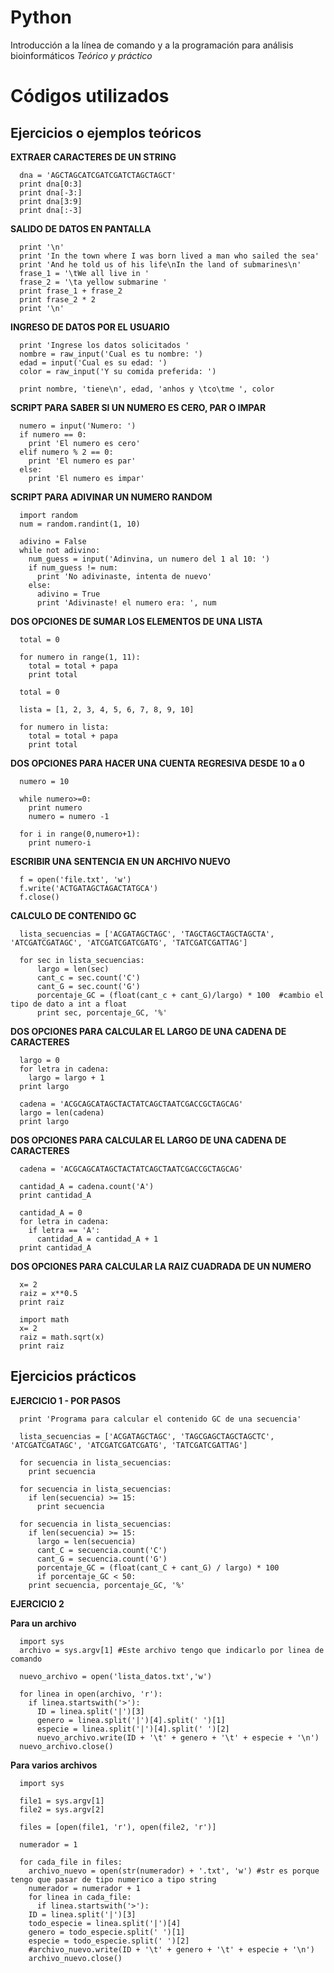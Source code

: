 # Python
Introducción a la línea de comando y a la programación para análisis bioinformáticos
*Teórico y práctico*


# Códigos utilizados

## Ejercicios o ejemplos teóricos


**EXTRAER CARACTERES DE UN STRING**

	  dna = 'AGCTAGCATCGATCGATCTAGCTAGCT'
	  print dna[0:3]
	  print dna[-3:]
	  print dna[3:9]
	  print dna[:-3]


**SALIDO DE DATOS EN PANTALLA**

	  print '\n'
	  print 'In the town where I was born lived a man who sailed the sea'
	  print 'And he told us of his life\nIn the land of submarines\n'
	  frase_1 = '\tWe all live in '
	  frase_2 = '\ta yellow submarine '
	  print frase_1 + frase_2
	  print frase_2 * 2
	  print '\n'

**INGRESO DE DATOS POR EL USUARIO**

	  print 'Ingrese los datos solicitados '
	  nombre = raw_input('Cual es tu nombre: ')
	  edad = input('Cual es su edad: ')
	  color = raw_input('Y su comida preferida: ')

	  print nombre, 'tiene\n', edad, 'anhos y \tco\tme ', color

**SCRIPT PARA SABER SI UN NUMERO ES CERO, PAR O IMPAR**

	  numero = input('Numero: ')
	  if numero == 0:
	    print 'El numero es cero'
	  elif numero % 2 == 0:
	    print 'El numero es par'
	  else:
	    print 'El numero es impar'


**SCRIPT PARA ADIVINAR UN NUMERO RANDOM**

	  import random
	  num = random.randint(1, 10)

	  adivino = False
	  while not adivino:
	    num_guess = input('Adinvina, un numero del 1 al 10: ')
	    if num_guess != num:
	      print 'No adivinaste, intenta de nuevo'
	    else:
	      adivino = True
	      print 'Adivinaste! el numero era: ', num
    
**DOS OPCIONES DE SUMAR LOS ELEMENTOS DE UNA LISTA**

	  total = 0

	  for numero in range(1, 11):
	    total = total + papa
	    print total

	  total = 0

	  lista = [1, 2, 3, 4, 5, 6, 7, 8, 9, 10]

	  for numero in lista:
	    total = total + papa
	    print total

**DOS OPCIONES PARA HACER UNA CUENTA REGRESIVA DESDE 10 a 0**

	  numero = 10

	  while numero>=0:
	    print numero
	    numero = numero -1

	  for i in range(0,numero+1):
	    print numero-i


**ESCRIBIR UNA SENTENCIA EN UN ARCHIVO NUEVO**

	  f = open('file.txt', 'w') 
	  f.write('ACTGATAGCTAGACTATGCA')  
	  f.close()


**CALCULO DE CONTENIDO GC**

	  lista_secuencias = ['ACGATAGCTAGC', 'TAGCTAGCTAGCTAGCTA', 'ATCGATCGATAGC', 'ATCGATCGATCGATG', 'TATCGATCGATTAG']

	  for sec in lista_secuencias:
	      largo = len(sec)
	      cant_c = sec.count('C')
	      cant_G = sec.count('G')
	      porcentaje_GC = (float(cant_c + cant_G)/largo) * 100	#cambio el tipo de dato a int a float
	      print sec, porcentaje_GC, '%'


**DOS OPCIONES PARA CALCULAR EL LARGO DE UNA CADENA DE CARACTERES**

	  largo = 0
	  for letra in cadena:
	    largo = largo + 1
	  print largo

	  cadena = 'ACGCAGCATAGCTACTATCAGCTAATCGACCGCTAGCAG'
	  largo = len(cadena)
	  print largo


**DOS OPCIONES PARA CALCULAR EL LARGO DE UNA CADENA DE CARACTERES**

	  cadena = 'ACGCAGCATAGCTACTATCAGCTAATCGACCGCTAGCAG'

	  cantidad_A = cadena.count('A')
	  print cantidad_A

	  cantidad_A = 0
	  for letra in cadena:
	    if letra == 'A':
	      cantidad_A = cantidad_A + 1
	  print cantidad_A

**DOS OPCIONES PARA CALCULAR LA RAIZ CUADRADA DE UN NUMERO**

	  x= 2
	  raiz = x**0.5
	  print raiz

	  import math
	  x= 2
	  raiz = math.sqrt(x)
	  print raiz



## Ejercicios prácticos

**EJERCICIO 1 - POR PASOS**

	  print 'Programa para calcular el contenido GC de una secuencia'

	  lista_secuencias = ['ACGATAGCTAGC', 'TAGCGAGCTAGCTAGCTC', 'ATCGATCGATAGC', 'ATCGATCGATCGATG', 'TATCGATCGATTAG']

	  for secuencia in lista_secuencias:
	    print secuencia

	  for secuencia in lista_secuencias:
	    if len(secuencia) >= 15:
	      print secuencia

	  for secuencia in lista_secuencias:
	    if len(secuencia) >= 15:
	      largo = len(secuencia)
	      cant_C = secuencia.count('C')
	      cant_G = secuencia.count('G')
	      porcentaje_GC = (float(cant_C + cant_G) / largo) * 100
	      if porcentaje_GC < 50:
		print secuencia, porcentaje_GC, '%'


**EJERCICIO 2** 

**Para un archivo**

	  import sys
	  archivo = sys.argv[1]	#Este archivo tengo que indicarlo por linea de comando

	  nuevo_archivo = open('lista_datos.txt','w') 

	  for linea in open(archivo, 'r'):
	    if linea.startswith('>'):
	      ID = linea.split('|')[3]
	      genero = linea.split('|')[4].split(' ')[1]
	      especie = linea.split('|')[4].split(' ')[2]
	      nuevo_archivo.write(ID + '\t' + genero + '\t' + especie + '\n')
	  nuevo_archivo.close() 

**Para varios archivos**

	  import sys

	  file1 = sys.argv[1]
	  file2 = sys.argv[2]

	  files = [open(file1, 'r'), open(file2, 'r')]

	  numerador = 1

	  for cada_file in files:
	    archivo_nuevo = open(str(numerador) + '.txt', 'w') #str es porque tengo que pasar de tipo numerico a tipo string
	    numerador = numerador + 1
	    for linea in cada_file:
	      if linea.startswith('>'):
		ID = linea.split('|')[3]
		todo_especie = linea.split('|')[4]
		genero = todo_especie.split(' ')[1]
		especie = todo_especie.split(' ')[2]
		#archivo_nuevo.write(ID + '\t' + genero + '\t' + especie + '\n')
	    archivo_nuevo.close()
